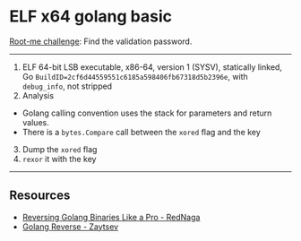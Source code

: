 # ELF x64 golang basic

[Root-me challenge](https://www.root-me.org/en/Challenges/Cracking/ELF-x64-Golang-basic): Find the validation password.

----

1. ELF 64-bit LSB executable, x86-64, version 1 (SYSV), statically linked, Go `BuildID=2cf6d44559551c6185a598406fb67318d5b2396e`, with `debug_info`, not stripped
2. Analysis

* Golang calling convention uses the stack for parameters and return values.
* There is a `bytes.Compare` call between the `xored` flag and the key

3. Dump the `xored` flag
4. `rexor` it with the key

----

## Resources

* [Reversing Golang Binaries Like a Pro - RedNaga](https://repository.root-me.org/Reverse%20Engineering/EN%20-%20Reversing%20Golang%20Binaries%20Like%20a%20Pro%20-%20RedNaga.pdf)
* [Golang Reverse - Zaytsev](https://repository.root-me.org/Reverse%20Engineering/EN%20-%20Golang%20Reverse%20-%20Zaytsev.pdf) 

